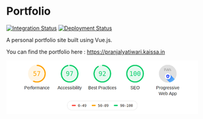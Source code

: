 # Portfolio

[![Integration Status](https://github.com/Pranjalya/portfolio/workflows/Continous%20Integration%20for%20Portfolio/badge.svg)](https://github.com/Pranjalya/portfolio/workflows/Continous%20Integration%20for%20Portfolio/badge.svg)
[![Deployment Status](https://github.com/Pranjalya/portfolio/workflows/Deploying%20the%20file/badge.svg)](https://github.com/Pranjalya/portfolio/workflows/Deploying%20the%20file/badge.svg)

A personal portfolio site built using Vue.js.

You can find the portfolio here : https://pranjalyatiwari.kaissa.in

![lighthouse](https://github.com/Pranjalya/portfolio/blob/master/tenous_files/lighthouse.png)

